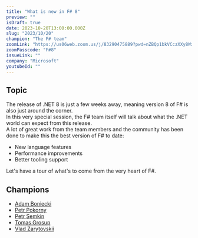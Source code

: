 ```yaml
---
title: "What is new in F# 8"
preview: ""
isDraft: true
date: 2023-10-20T13:00:00.000Z
slug: "2023/10/20"
champion: "The F# team"
zoomLink: "https://us06web.zoom.us/j/83290475889?pwd=nZBQp1bkVCczXXy8Wxf0l5BSbIrzsm.1"
zoomPasscode: "F#8"
issueLink: ""
company: "Microsoft"
youtubeId: ""
---
```


## Topic

The release of .NET 8 is just a few weeks away, meaning version 8 of F# is also just around the corner.  
In this very special session, the F# team itself will talk about what the .NET world can expect from this release.  
A lot of great work from the team members and the community has been done to make this the best version of F# to date:  

* New language features
* Performance improvements
* Better tooling support

Let's have a tour of what's to come from the very heart of F#.

## Champions

- [Adam Boniecki](https://github.com/abonie)
- [Petr Pokorny](https://github.com/0101)
- [Petr Semkin](https://github.com/psfinaki)
- [Tomas Grosup](https://github.com/T-Gro)
- [Vlad Zarytovskii](https://github.com/vzarytovskii)
